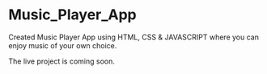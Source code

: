 # Music_Player_App
Created Music Player App using HTML, CSS & JAVASCRIPT where you can enjoy music of your own choice.

The live project is coming soon.
